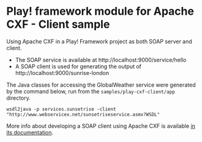 Play! framework module for Apache CXF - Client sample
=====================================================

Using Apache CXF in a Play! Framework project as both SOAP server and client.
* The SOAP service is available at http://localhost:9000/service/hello
* A SOAP client is used for generating the output of http://localhost:9000/sunrise-london

The Java classes for accessing the GlobalWeather service were generated by the command below, run from the `samples/play-cxf-client/app` directory.

    wsdl2java -p services.sunsetrise -client "http://www.webservicex.net/sunsetriseservice.asmx?WSDL"

More info about developing a SOAP client using Apache CXF is available [in its documentation](http://cxf.apache.org/docs/developing-a-consumer.html).
